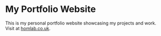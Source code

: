 # My Portfolio Website

This is my personal portfolio website showcasing my projects and work. Visit at [homlab.co.uk](https://homlab.co.uk).